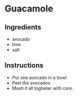 # Guacamole
## Ingredients
* avocado
* lime
* salt
## Instructions
* Put one avocado in a bowl
* Peel the avocados
* Mash it all togheter with care.
